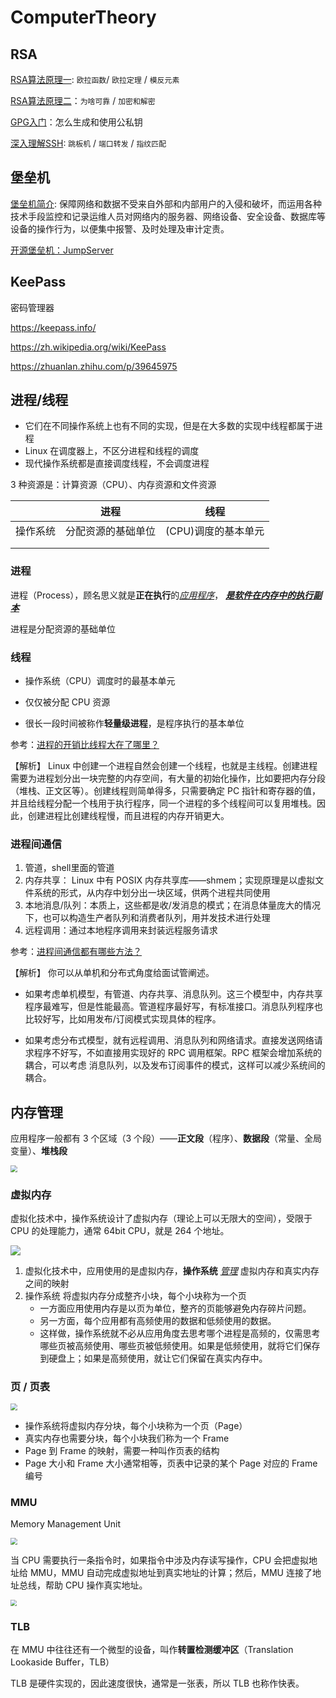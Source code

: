 # ComputerTheory



## RSA



 [RSA算法原理一](http://www.ruanyifeng.com/blog/2013/06/rsa_algorithm_part_one.html): `欧拉函数`/ `欧拉定理` / `模反元素` 

 [RSA算法原理二](http://www.ruanyifeng.com/blog/2013/07/rsa_algorithm_part_two.html)：`为啥可靠` / `加密和解密`

[GPG入门](http://www.ruanyifeng.com/blog/2013/07/gpg.html)：怎么生成和使用公私钥

[深入理解SSH](https://mp.weixin.qq.com/s/Cu1MkcybjJWomqE11rALpA): `跳板机` / `端口转发` / `指纹匹配` 





## 堡垒机

[堡垒机简介](https://juejin.cn/post/6925212420067557390): 保障网络和数据不受来自外部和内部用户的入侵和破坏，而运用各种技术手段监控和记录运维人员对网络内的服务器、网络设备、安全设备、数据库等设备的操作行为，以便集中报警、及时处理及审计定责。



[开源堡垒机：JumpServer ](https://docs.jumpserver.org/zh/master/) 







## KeePass

密码管理器

https://keepass.info/

 https://zh.wikipedia.org/wiki/KeePass

 https://zhuanlan.zhihu.com/p/39645975







## 进程/线程





- 它们在不同操作系统上也有不同的实现，但是在大多数的实现中线程都属于进程
- Linux 在调度器上，不区分进程和线程的调度
- 现代操作系统都是直接调度线程，不会调度进程



 3 种资源是：计算资源（CPU）、内存资源和文件资源 

|          | 进程               | 线程                |
| -------- | ------------------ | ------------------- |
| 操作系统 | 分配资源的基础单位 | (CPU)调度的基本单元 |
|          |                    |                     |
|          |                    |                     |





### 进程

进程（Process），顾名思义就是**正在执行**的<u>*应用程序*</u>， **<u>*是软件在内存中的执行副本*</u>** 



进程是分配资源的基础单位







### 线程



- 操作系统（CPU）调度时的最基本单元
- 仅仅被分配 CPU 资源

- 很长一段时间被称作**轻量级进程**，是程序执行的基本单位







参考：[进程的开销比线程大在了哪里？](https://kaiwu.lagou.com/course/courseInfo.htm?courseId=478#/detail/pc?id=4625) 

【解析】 Linux 中创建一个进程自然会创建一个线程，也就是主线程。创建进程需要为进程划分出一块完整的内存空间，有大量的初始化操作，比如要把内存分段（堆栈、正文区等）。创建线程则简单得多，只需要确定 PC 指针和寄存器的值，并且给线程分配一个栈用于执行程序，同一个进程的多个线程间可以复用堆栈。因此，创建进程比创建线程慢，而且进程的内存开销更大。





### 进程间通信



1. 管道，shell里面的管道
2. 内存共享： Linux 中有 POSIX 内存共享库——shmem；实现原理是以虚拟文件系统的形式，从内存中划分出一块区域，供两个进程共同使用
3. 本地消息/队列：本质上，这些都是收/发消息的模式；在消息体量庞大的情况下，也可以构造生产者队列和消费者队列，用并发技术进行处理
4. 远程调用：通过本地程序调用来封装远程服务请求





参考：[进程间通信都有哪些方法？](https://kaiwu.lagou.com/course/courseInfo.htm?courseId=478#/detail/pc?id=4630)

【解析】 你可以从单机和分布式角度给面试管阐述。

- 如果考虑单机模型，有管道、内存共享、消息队列。这三个模型中，内存共享程序最难写，但是性能最高。管道程序最好写，有标准接口。消息队列程序也比较好写，比如用发布/订阅模式实现具体的程序。

- 如果考虑分布式模型，就有远程调用、消息队列和网络请求。直接发送网络请求程序不好写，不如直接用实现好的 RPC 调用框架。RPC 框架会增加系统的耦合，可以考虑 消息队列，以及发布订阅事件的模式，这样可以减少系统间的耦合。







## 内存管理



应用程序一般都有 3 个区域（3 个段）——**正文段**（程序）、**数据段**（常量、全局变量）、**堆栈段** 



<img src="https://cdn.jsdelivr.net/gh/MicroWiller/photobed@master/PortationOfProcess.png" style="zoom:67%;" />





### 虚拟内存



虚拟化技术中，操作系统设计了虚拟内存（理论上可以无限大的空间），受限于 CPU 的处理能力，通常 64bit CPU，就是 264 个地址。

![](https://cdn.jsdelivr.net/gh/MicroWiller/photobed@master/VirtualMemory.png)



1. 虚拟化技术中，应用使用的是虚拟内存，**操作系统** <u>*管理*</u> 虚拟内存和真实内存之间的映射
2. 操作系统 将虚拟内存分成整齐小块，每个小块称为一个页
   - 一方面应用使用内存是以页为单位，整齐的页能够避免内存碎片问题。
   - 另一方面，每个应用都有高频使用的数据和低频使用的数据。
   - 这样做，操作系统就不必从应用角度去思考哪个进程是高频的，仅需思考哪些页被高频使用、哪些页被低频使用。如果是低频使用，就将它们保存到硬盘上；如果是高频使用，就让它们保留在真实内存中。







### 页 / 页表



<img src="https://cdn.jsdelivr.net/gh/MicroWiller/photobed@master/PageAndPageChart.png" style="zoom:67%;" />



- 操作系统将虚拟内存分块，每个小块称为一个页（Page）
- 真实内存也需要分块，每个小块我们称为一个 Frame
- Page 到 Frame 的映射，需要一种叫作页表的结构
- Page 大小和 Frame 大小通常相等，页表中记录的某个 Page 对应的 Frame 编号





### MMU



Memory Management Unit 



<img src="https://cdn.jsdelivr.net/gh/MicroWiller/photobed@master/MMU.png" style="zoom:67%;" />



当 CPU 需要执行一条指令时，如果指令中涉及内存读写操作，CPU 会把虚拟地址给 MMU，MMU 自动完成虚拟地址到真实地址的计算；然后，MMU 连接了地址总线，帮助 CPU 操作真实地址。



<img src="https://cdn.jsdelivr.net/gh/MicroWiller/photobed@master/MemoryManagerUnit.png" style="zoom:60%;" />





### TLB



在 MMU 中往往还有一个微型的设备，叫作**转置检测缓冲区**（Translation Lookaside Buffer，TLB）



TLB 是硬件实现的，因此速度很快，通常是一张表，所以 TLB 也称作快表。






































